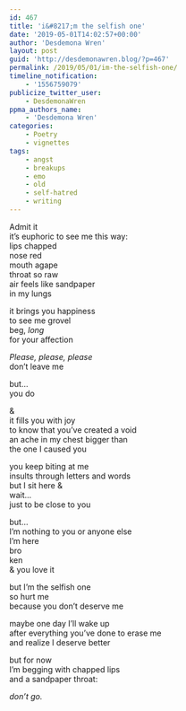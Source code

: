 ```yaml
---
id: 467
title: 'i&#8217;m the selfish one'
date: '2019-05-01T14:02:57+00:00'
author: 'Desdemona Wren'
layout: post
guid: 'http://desdemonawren.blog/?p=467'
permalink: /2019/05/01/im-the-selfish-one/
timeline_notification:
    - '1556759079'
publicize_twitter_user:
    - DesdemonaWren
ppma_authors_name:
    - 'Desdemona Wren'
categories:
    - Poetry
    - vignettes
tags:
    - angst
    - breakups
    - emo
    - old
    - self-hatred
    - writing
---
```


Admit it  
it’s euphoric to see me this way:  
lips chapped  
nose red  
mouth agape  
throat so raw  
air feels like sandpaper  
in my lungs

it brings you happiness  
to see me grovel  
beg, *long*  
for your affection

*Please, please, please*  
don’t leave me

but…  
you do   
  
&amp;  
it fills you with joy  
to know that you’ve created a void  
an ache in my chest bigger than  
the one I caused you

you keep biting at me  
insults through letters and words  
but I sit here &amp;  
wait…  
just to be close to you

but…  
I’m nothing to you or anyone else  
I’m here   
bro  
 ken   
&amp; you love it  
  
but I’m the selfish one  
so hurt me  
because you don’t deserve me  
  
maybe one day I’ll wake up  
after everything you’ve done to erase me  
and realize I deserve better  
  
but for now  
I’m begging with chapped lips  
and a sandpaper throat:  
  
*don’t go.*